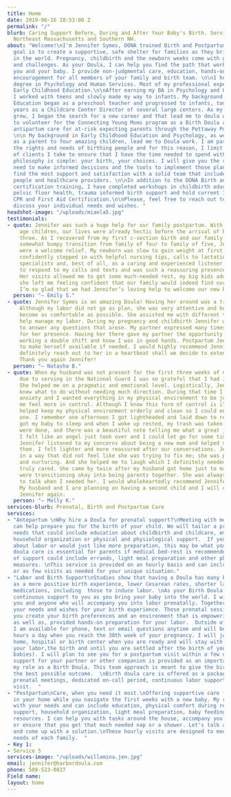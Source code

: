 ```yaml
---
title: Home
date: 2019-06-16 18:53:00 Z
permalink: "/"
blurb: Caring Support Before, During and After Your Baby's Birth. Serving Boston,
  Northeast Massachusetts and Southern NH.
about: "Welcome!\nI'm Jennifer Symes, DONA trained Birth and Postpartum Doula. My
  goal is to create a supportive, safe shelter for families as they bring a new baby
  in the world. Pregnancy, childbirth and the newborn weeks come with great joy, transitions
  and challenges. As your Doula, I can help you find the path that works best for
  you and your baby. I provide non-judgmental care, education, hands-on support and
  encouragement for all members of your family and birth team. \n\nI hold a Bachelor's
  degree in Psychology and Human Services. Most of my professional experience is in
  Early Childhood Education.\n\nAfter earning my BA in Psychology and Human Services,
  I worked with teens and slowly made my way to infants. My background in Early Childhood
  Education began as a preschool teacher and progressed to infants, toddlers and many
  years as a Childcare Center Director of several large centers. As my four children
  grew, I began the search for a new career and that lead me to doula work. I am proud
  to volunteer for the Connecting Young Moms program as a Birth Doula and provide
  antipartum care for at-risk expecting parents through the Pettaway Pursuit Foundation.
  \n\n My background in Early Childhood Education and Psychology, as well as my experience
  as a parent to four amazing children, lead me to Doula work. I am passionate about
  the rights and needs of birthing people and for this reason, I limit the number
  of clients I take to ensure that I have the time needed to spend with you. \nMy
  philosophy is simple: your birth, your choices. I will give you the resources you
  need to make informed decisions and the tools to implement those plans. You will
  find the most support and satisfaction with a solid team that includes your support
  people and healthcare providers. \n\nIn addition to the DONA Birth and Postpartum
  certification training, I have completed workshops in childbirth education, breastfeeding,
  pelvic floor health, trauma informed birth support and hold current Infant and Adult
  CPR and First Aid Certification.\n\nPlease, feel free to reach out to me so we can
  discuss your individual needs and wishes. "
headshot-image: "/uploads/miaela5.jpg"
testimonials:
- quote: Jennifer was such a huge help for our family postpartum. With two school
    age children, our lives were already hectic before the arrival of baby number
    three. As I recovered from my first c-section birth and our family navigated the
    somewhat bumpy transition from family of four to family of five, Jennifer’s visits
    were a welcome relief. My newborn was slow to gain weight at first and Jennifer
    confidently stepped in with helpful nursing tips, calls to lactation and other
    specialists and, best of all, as a caring and experienced listener. She was quick
    to respond to my calls and texts and was such a reassuring presence in our home.
    Her visits allowed me to get some much-needed rest, my big kids adore her, and
    she left me feeling confident that our family would indeed find our new normal.
    I’m so glad that we had Jennifer’s loving help to welcome our new baby!
  person: "— Emily S."
- quote: Jennifer Symes is an amazing Doula! Having her around was a tremendous help.
    Although my labor did not go as plan, she was very attentive and helped me to
    become as comfortable as possible. She assisted me with different techniques to
    help manage my labor. During my pregnancy and childbirth Jennifer was available
    to answer any questions that arose. My partner expressed many times being grateful
    for her presence. Having her there gave my partner the opportunity to rest after
    working a double shift and know I was in good hands. Postpartum Jennifer continues
    to make herself available if needed. I would highly recommend Jennifer and would
    definitely reach out to her in a heartbeat shall we decide to extend our family.
    Thank you again Jennifer!
  person: "— Natasha B."
- quote: When my husband was not present for the first three weeks of my baby's life
    due to serving in the National Guard I was so grateful that I had Jennifer's help.
    She helped me on a pragmatic and emotional level. Logistically, Jennifer just
    knew what to do without needing much direction. During that time I had a little
    anxiety and I wanted everything in my physical environment to be just so to help
    me feel more in control. Although I know this form of control is illusionary Jennifer
    helped keep my physical environment orderly and clean so I could enjoy my little
    one. I remember one afternoon I got lightheaded and laid down to rest. Jennifer
    got my baby to sleep and when I woke up rested, my trash was taken out, my dishes
    were done, and there was a beautiful note telling me what a great job I was doing.
    I felt like an angel just took over and I could let go for some time. Emotionally,
    Jennifer listened to my concerns about being a new mom and helped me to process
    them. I felt lighter and more reassured after our conversations. Jennifer listened
    in a way that did not feel like she was trying to fix me; she was present, accepting,
    and nurturing. And she helped me to laugh which I definitely needed. Jennifer
    truly cared. She came by twice after my husband got home just to make sure we
    were transitioning okay into being parents together. She was always available
    to talk when I needed her. I would wholeheartedly recommend Jennifer as a doula.
    My husband and I are planning on having a second child and I will certainly hire
    Jennifer again.
  person: "— Molly K."
services-blurb: Prenatal, Birth and Postpartum Care
services:
- "Antepartum \nWhy hire a Doula for prenatal support?\nMeeting with me prenatally
  can help prepare you for the birth of your child. We will tailor a program to your
  needs that could include education about childbirth and childcare, emotional preparation,
  household organization or physical and physiological support.  If you are anxious
  about labor or would just like more preparation, this may be what you need. \nAnitpartum
  doula care is essential for parents if medical bed-rest is recommended. This type
  of support could include errands, light meal preparation and other physical comfort
  measures. \nThis service is provided on an hourly basis and can include as many
  or as few visits as needed for your unique situation."
- "Labor and Birth Support\nStudies show that having a Doula has many benefits, such
  as a more positive birth experience, lower Cesarean rates, shorter labors and less
  medications, including  those to induce labor. \nAs your Birth Doula, I provide
  continuous support to you as you bring your baby into the world. I will meet with
  you and anyone who will accompany you into labor prenatally. Together, we will explore
  your needs and wishes for your birth experience. These prenatal sessions will help
  you create your birth preferences and an environment that is empowering and satisfying,
  as well as, provided hands-on preparation for your labor.  Outside of these meetings,
  I am available for phone, text or email questions anytime and will be on-call 24
  hours a day when you reach the 38th week of your pregnancy. I will join you at your
  home, hospital or birth center when you are ready and will stay with you through
  your labor,the birth and until you are settled after the birth of your baby (or
  babies). I will plan to see you for a postpartum visit within a few days. Labor
  support for your partner or other companion is provided as an important part of
  my role as a Birth Doula. This team approach is meant to give the birthing person
  the best possible outcome.  \nBirth doula care is offered as a package including
  prenatal meetings, dedicated on-call period, continuous labor support and postpartum
  visit.  "
- "Postpartum\nCare, when you need it most.\nOffering supportive care for new parents
  in your home while you navigate the first weeks with a new baby. My role varies
  with your needs and can include education, physical comfort during recovery, emotional
  support, household organization, light meal preparation, baby feeding and newborn
  resources. I can help you with tasks around the house, accompany you to an appointment
  or ensure that you get that much needed nap or a shower. Let's talk about your needs
  and come up with a solution.\nThese hourly visits are designed to meet the unique
  needs of each family.  "
- Key 1: 
- Service 5
services-image: "/uploads/willamina.jen.jpg"
email: jennifer@harbordoula.com
phone: 508-523-0827
Field name: 
layout: home
---
```


